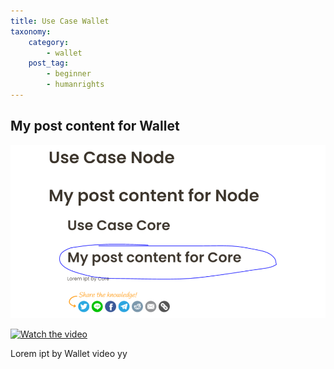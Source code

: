 ```yaml
---
title: Use Case Wallet
taxonomy:
    category:
        - wallet
    post_tag:
        - beginner
        - humanrights
---
```


## My post content for Wallet

![Test adding image](/_images/test-add-image-node.PNG)

[![Watch the video](https://img.youtube.com/vi/nTQUwghvy5Q/default.jpg)](https://youtu.be/nTQUwghvy5Q)

Lorem ipt by Wallet video yy